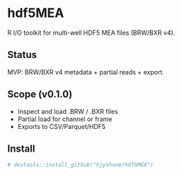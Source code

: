# hdf5MEA

R I/O toolkit for multi-well HDF5 MEA files (BRW/BXR v4).

## Status
MVP: BRW/BXR v4 metadata + partial reads + export.

## Scope (v0.1.0)
- Inspect and load .BRW / .BXR files
- Partial load for channel or frame
- Exports to CSV/Parquet/HDF5

## Install
```r
# devtools::install_github("hjyshane/hdf5MEA")